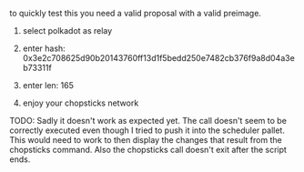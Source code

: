 to quickly test this you need a valid proposal with a valid preimage.

1. select polkadot as relay
2. enter hash: 0x3e2c708625d90b20143760ff13d1f5bedd250e7482cb376f9a8d04a3eb73311f
3. enter len: 165

4. enjoy your chopsticks network

TODO: Sadly it doesn't work as expected yet. The call doesn't seem to be correctly executed even though I tried to push it into the scheduler pallet.
This would need to work to then display the changes that result from the chopsticks command. Also the chopsticks call doesn't exit after the script ends.
